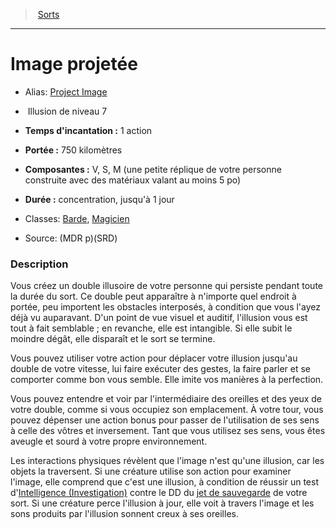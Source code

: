 ﻿> [Sorts](hd_spells.md)

---

# Image projetée

- Alias: [Project Image](srd_spells_project_image.md)

-  Illusion de niveau 7

- **Temps d'incantation :** 1 action

- **Portée :** 750 kilomètres

- **Composantes :** V, S, M (une petite réplique de votre personne construite avec des matériaux valant au moins 5 po)</Components-->

- **Durée :** concentration, jusqu'à 1 jour

- Classes: [Barde](hd_bard.md), [Magicien](hd_wizard.md)

- Source: (MDR p)(SRD)

### Description

Vous créez un double illusoire de votre personne qui persiste pendant toute la durée du sort. Ce double peut apparaître à n'importe quel endroit à portée, peu importent les obstacles interposés, à condition que vous l'ayez déjà vu auparavant. D'un point de vue visuel et auditif, l'illusion vous est tout à fait semblable ; en revanche, elle est intangible. Si elle subit le moindre dégât, elle disparaît et le sort se termine.

Vous pouvez utiliser votre action pour déplacer votre illusion jusqu'au double de votre vitesse, lui faire exécuter des gestes, la faire parler et se comporter comme bon vous semble. Elle imite vos manières à la perfection.

Vous pouvez entendre et voir par l'intermédiaire des oreilles et des yeux de votre double, comme si vous occupiez son emplacement. À votre tour, vous pouvez dépenser une action bonus pour passer de l'utilisation de ses sens à celle des vôtres et inversement. Tant que vous utilisez ses sens, vous êtes aveugle et sourd à votre propre environnement.

Les interactions physiques révèlent que l'image n'est qu'une illusion, car les objets la traversent. Si une créature utilise son action pour examiner l'image, elle comprend que c'est une illusion, à condition de réussir un test d'[Intelligence (Investigation)](hd_abilities_intelligence_investigation.md) contre le DD du [jet de sauvegarde](hd_abilities_jets_de_sauvegarde.md) de votre sort. Si une créature perce l'illusion à jour, elle voit à travers l'image et les sons produits par l'illusion sonnent creux à ses oreilles.

